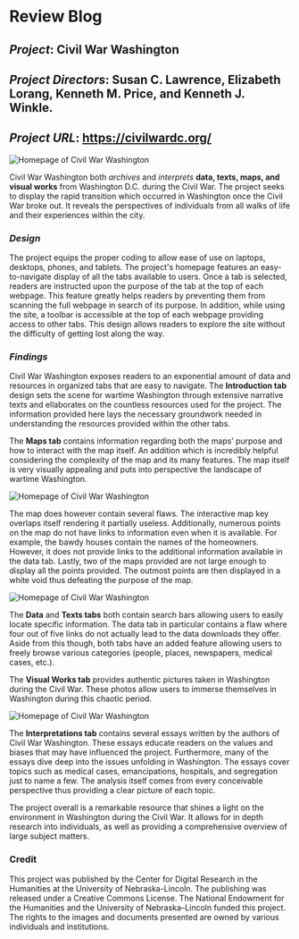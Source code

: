 # Review Blog

## *Project*: Civil War Washington

## *Project Directors*: Susan C. Lawrence, Elizabeth Lorang, Kenneth M. Price, and Kenneth J. Winkle.

## *Project URL*: https://civilwardc.org/

![Homepage of Civil War Washington](https://brenanabread99.github.io/Brenanabread/images/screenshot.png)

Civil War Washington both *archives* and *interprets* **data, texts, maps, and visual works** from Washington D.C. during the Civil War. The project seeks to display the rapid transition which occurred in Washington once the Civil War broke out. It reveals the perspectives of individuals from all walks of life and their experiences within the city.

### *Design*

The project equips the proper coding to allow ease of use on laptops, desktops, phones, and tablets. The project's homepage features an easy-to-navigate display of all the tabs available to users. Once a tab is selected, readers are instructed upon the purpose of the tab at the top of each webpage. This feature greatly helps readers by preventing them from scanning the full webpage in search of its purpose. In addition, while using the site, a toolbar is accessible at the top of each webpage providing access to other tabs. This design allows readers to explore the site without the difficulty of getting lost along the way. 

### *Findings*

Civil War Washington exposes readers to an exponential amount of data and resources in organized tabs that are easy to navigate. The **Introduction tab** design sets the scene for wartime Washington through extensive narrative texts and ellaborates on the countless resources used for the project. The information provided here lays the necessary groundwork needed in understanding the resources provided within the other tabs.

The **Maps tab** contains information regarding both the maps’ purpose and how to interact with the map itself. An addition which is incredibly helpful considering the complexity of the map and its many features. The map itself is very visually appealing and puts into perspective the landscape of wartime Washington. 

![Homepage of Civil War Washington](https://brenanabread99.github.io/Brenanabread/images/Map4.png)

The map does however contain several flaws. The interactive map key overlaps itself rendering it partially useless. Additionally, numerous points on the map do not have links to information even when it is available. For example, the bawdy houses contain the names of the homeowners. However, it does not provide links to the additional information available in the data tab. Lastly, two of the maps provided are not large enough to display all the points provided. The outmost points are then displayed in a white void thus defeating the purpose of the map.

![Homepage of Civil War Washington](https://brenanabread99.github.io/Brenanabread/images/New.png)

The **Data** and **Texts tabs** both contain search bars allowing users to easily locate specific information. The data tab in particular contains a flaw where four out of five links do not actually lead to the data downloads they offer. Aside from this though, both tabs have an added feature allowing users to freely browse various categories (people, places, newspapers, medical cases, etc.). 

The **Visual Works tab** provides authentic pictures taken in Washington during the Civil War. These photos allow users to immerse themselves in Washington during this chaotic period. 

![Homepage of Civil War Washington](https://brenanabread99.github.io/Brenanabread/images/Art2.png)

The **Interpretations tab** contains several essays written by the authors of Civil War Washington. These essays educate readers on the values and biases that may have influenced the project. Furthermore, many of the essays dive deep into the issues unfolding in Washington. The essays cover topics such as medical cases, emancipations, hospitals, and segregation just to name a few. The analysis itself comes from every conceivable perspective thus providing a clear picture of each topic.

The project overall is a remarkable resource that shines a light on the environment in Washington during the Civil War. It allows for in depth research into individuals, as well as providing a comprehensive overview of large subject matters.

### Credit
This project was published by the Center for Digital Research in the Humanities at the University of Nebraska-Lincoln. The publishing was released under a Creative Commons License. The National Endowment for the Humanities and the University of Nebraska–Lincoln funded this project. The rights to the images and documents presented are owned by various individuals and institutions.
